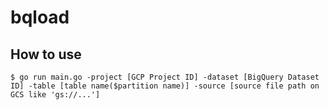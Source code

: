 # bqload

## How to use

```
$ go run main.go -project [GCP Project ID] -dataset [BigQuery Dataset ID] -table [table name($partition name)] -source [source file path on GCS like 'gs://...']
```
